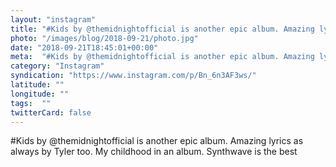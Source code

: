 ```yaml
---
layout: "instagram"
title: "#Kids by @themidnightofficial is another epic album. Amazing lyrics as always by Tyler too. My child"
photo: "/images/blog/2018-09-21/photo.jpg"
date: "2018-09-21T18:45:01+00:00"
meta:  "#Kids by @themidnightofficial is another epic album. Amazing lyrics as always by Tyler too. My child"
category: "Instagram"
syndication: "https://www.instagram.com/p/Bn_6n3AF3ws/"
latitude: ""
longitude: ""
tags:  ""
twitterCard: false
---
```

#Kids by @themidnightofficial is another epic album. Amazing lyrics as always by Tyler too. My childhood in an album. Synthwave is the best

